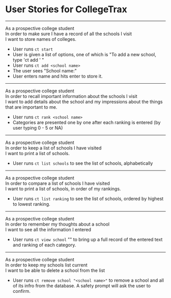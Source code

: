 User Stories for CollegeTrax
==============================

<hr />

As a prospective college student<br />
In order to make sure I have a record of all the schools I visit<br />
I want to store names of colleges.

  - User runs `ct start`
  - User is given a list of options, one of which is "To add a new school, type 'ct add <school name>' "
  - User runs `ct add <school name>`
  - The user sees "School name:"
  - User enters name and hits enter to store it.

<hr />

As a prospective college student<br />
In order to recall important information about the schools I visit<br />
I want to add details about the school and my impressions about the things that are important to me.

  - User runs `ct rank <school name>`
  - Categories are presented one by one after each ranking is entered (by user typing 0 - 5 or NA)

<hr />

As a prospective college student<br />
In order to keep a list of schools I have visited<br />
I want to print a list of schools.

  - User runs `ct list schools` to see the list of schools, alphabetically

<hr />

As a prospective college student<br />
In order to compare a list of schools I have visited<br />
I want to print a list of schools, in order of my rankings.

- User runs `ct list ranking` to see the list of schools, ordered by highest to lowest ranking.

<hr />

As a prospective college student<br />
In order to remember my thoughts about a school<br />
I want to see all the information I entered

  - User runs `ct view school` "<school name>" to bring up a full record of the entered text and ranking of each category.

<hr />

As a prospective college student<br />
In order to keep my schools list current<br />
I want to be able to delete a school from the list

  - User runs `ct remove school "<school name>"` to remove a school and all of its infro from the database. A safety prompt will ask the user to confirm.
